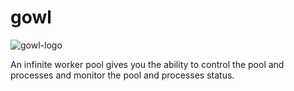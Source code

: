 # gowl
![gowl-logo](https://github.com/hamed-yousefi/gowl/blob/master/docs/images/icon.png)

An infinite worker pool gives you the ability to control the pool and processes and monitor the pool and processes status.

